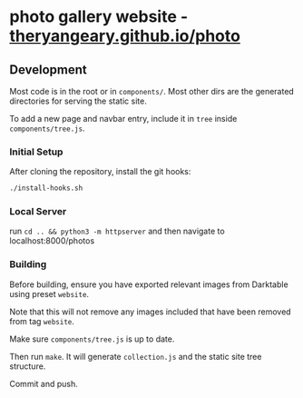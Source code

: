# photo gallery website - [theryangeary.github.io/photo](https://theryangeary.github.io/photo)

## Development

Most code is in the root or in `components/`. Most other dirs are the generated directories for serving the static site.

To add a new page and navbar entry, include it in `tree` inside `components/tree.js`.

### Initial Setup

After cloning the repository, install the git hooks:

```bash
./install-hooks.sh
```

### Local Server

run `cd .. && python3 -m httpserver` and then navigate to localhost:8000/photos

### Building

Before building, ensure you have exported relevant images from Darktable using preset `website`.

Note that this will not remove any images included that have been removed from tag `website`.

Make sure `components/tree.js` is up to date.

Then run `make`. It will generate `collection.js` and the static site tree structure.

Commit and push.
